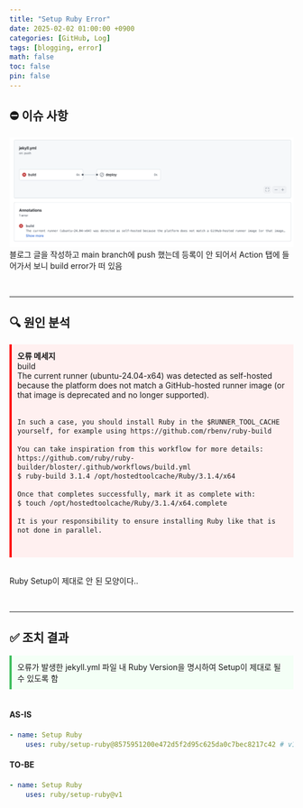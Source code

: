 ```yaml
---
title: "Setup Ruby Error"
date: 2025-02-02 01:00:00 +0900
categories: [GitHub, Log]
tags: [blogging, error]
math: false
toc: false
pin: false
---
```


## ⛔️ 이슈 사항
![이슈](/assets/img/20250202_001.png) 
<br>
블로그 글을 작성하고 main branch에 push 했는데 등록이 안 되어서 Action 탭에 들어가서 보니 build error가 떠 있음

<br>

---

## 🔍 원인 분석
<div style="background-color:rgb(255, 240, 240); padding: 10px; border-left: 4px solid rgb(255, 0, 0); white-space: pre-line;"><strong>오류 메세지</strong>
    build
    The current runner (ubuntu-24.04-x64) was detected as self-hosted because the platform does not match a GitHub-hosted runner image (or that image is deprecated and no longer supported).

    In such a case, you should install Ruby in the $RUNNER_TOOL_CACHE yourself, for example using https://github.com/rbenv/ruby-build

    You can take inspiration from this workflow for more details: https://github.com/ruby/ruby-builder/bloster/.github/workflows/build.yml
    $ ruby-build 3.1.4 /opt/hostedtoolcache/Ruby/3.1.4/x64

    Once that completes successfully, mark it as complete with:
    $ touch /opt/hostedtoolcache/Ruby/3.1.4/x64.complete

    It is your responsibility to ensure installing Ruby like that is not done in parallel.
</div> <br>

Ruby Setup이 제대로 안 된 모양이다..

<br>

---

## ✅ 조치 결과
<div style="background-color:rgb(244, 255, 246); padding: 10px; border-left: 4px solid rgb(64, 191, 95); white-space: pre-line;">오류가 발생한 jekyll.yml 파일 내 Ruby Version을 명시하여 Setup이 제대로 될 수 있도록 함
</div> <br>

#### AS-IS
```yml
- name: Setup Ruby
    uses: ruby/setup-ruby@8575951200e472d5f2d95c625da0c7bec8217c42 # v1.161.0
```

#### TO-BE
```yml
- name: Setup Ruby
    uses: ruby/setup-ruby@v1
```